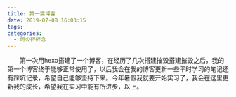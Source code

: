 ```yaml
---
title: 第一篇博客
date: 2019-07-08 16:03:15
tags:
categories: 
  - 昕の碎碎念
---
```

&emsp;&emsp;第一次用hexo搭建了一个博客，在经历了几次搭建摧毁搭建摧毁之后，我的第一个博客终于能够正常使用了，以后我会在我的博客更新一些平时学习的笔记还有踩坑记录，希望自己能够坚持下来。今年暑假我就要开始实习了，我会在这里更新我的成长，希望我在实习中能有所进步，以上。

